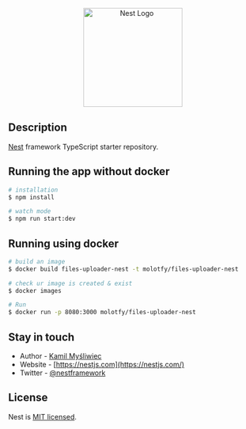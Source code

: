 <p align="center">
  <a href="http://nestjs.com/" target="blank"><img src="https://nestjs.com/img/logo-small.svg" width="200" alt="Nest Logo" /></a>
</p>

[circleci-image]: https://img.shields.io/circleci/build/github/nestjs/nest/master?token=abc123def456
[circleci-url]: https://circleci.com/gh/nestjs/nest


## Description

[Nest](https://github.com/nestjs/nest) framework TypeScript starter repository.

## Running the app without docker

```bash
# installation 
$ npm install

# watch mode
$ npm run start:dev
```

## Running using docker

```bash
# build an image
$ docker build files-uploader-nest -t molotfy/files-uploader-nest

# check ur image is created & exist
$ docker images

# Run 
$ docker run -p 8080:3000 molotfy/files-uploader-nest
```


## Stay in touch

- Author - [Kamil Myśliwiec](https://kamilmysliwiec.com)
- Website - [https://nestjs.com](https://nestjs.com/)
- Twitter - [@nestframework](https://twitter.com/nestframework)

## License

Nest is [MIT licensed](LICENSE).
